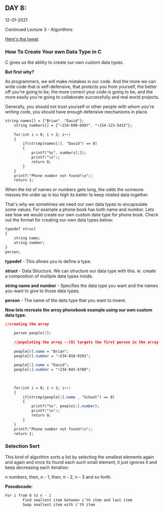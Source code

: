 ## DAY 8:

12-01-2021

Continued Lecture 3 - Algorithms

[Here's the tweet](https://twitter.com/umuks_/status/1349088809498062848?s=20)

### How To Create Your own Data Type in C

C gives us the ability to create our own custom data types.

**But first why?**

As programmers, we will make mistakes in our code. And the more we can write code that is self-defensive, that protects you from yourself, the better off you're going to be, the more correct your code is going to be, and the more easily you're going to collaborate successfully and real world projects.

Generally, you should not trust yourself or other people with whom you're writing code, you should have enough defensive mechanisms in place.

```css
string names[] = {"Brian", "David"};
    string numbers[] = {"+234-690-0987", "+234-123-5432"};
    
    for(int i = 0; i < 2; i++)
    {
        if(strcmp(names[i], "David") == 0)
        {
            printf("%s", numbers[i]);
            printf("\n");
            return 0;
        }
    }
    printf("Phone number not found!\n");
    return 1;
```

When the list of names or numbers gets long, the odds the someone messes the order up is too high its better to keep related data together.

That's why we sometimes we need our own data types to encapsulate some values. For example a phone book has both name and number. Lets see how we would create our own custom data type for phone book. Check out the format for creating our own data types below:

```css
typedef struct
{
	string name;
	string number;
}
person;
```

**typedef** - This allows you to define a type.

**struct** - Data Structure. We can structure our data type with this. ie. create a composition of multiple data types inside.

**string name and number** - Specifies the data type you want and the names you want to give to those data types.

**person** - The name of the data type that you want to invent. 

**Now lets recreate the array phonebook example using our own custom data type.**

```css
//creating the array
    
    person people[2];
    
    //populating the array --[0] targets the first person in the array
    
    people[0].name = "Brian";
    people[0].number = "+234-818-9191";
    
    people[1].name = "David";
    people[1].number = "+234-045-6789";
    
    
    
    for(int i = 0; i < 2; i++)
    {
        if(strcmp(people[i].name , "School") == 0)
        {
            printf("%s", people[i].number);
            printf("\n");
            return 0;
        }
    }
    printf("Phone number not found!\n");
    return 1;
```

### Selection Sort

This kind of algorithm sorts a list by selecting the smallest elements again and again and once its found each such small element, it just ignores it and keep decreasing each iteration:

n numbers, then, n - 1, then, n - 2, n - 3 and so forth.

**Pseudocode:**

```css
For i from 0 to n - 1
		Find smallest item between i'th item and last item
		Swap smallest item with i'th item
```
